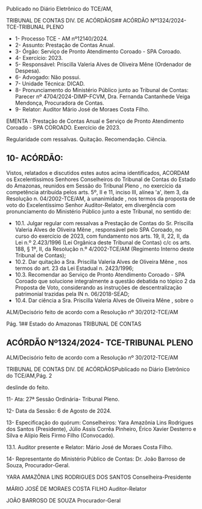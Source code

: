 Publicado  no  Diário  Eletrônico do TCE/AM,

TRIBUNAL DE CONTAS DIV. DE ACÓRDÃOS## ACÓRDÃO Nº1324/2024- TCE-TRIBUNAL PLENO

- 1- Processo TCE - AM nº12140/2024.
- 2- Assunto: Prestação de Contas Anual.
- 3- Órgão: Serviço de Pronto Atendimento Coroado - SPA Coroado.
- 4- Exercício: 2023.
- 5- Responsável: Priscilla Valeria Alves de Oliveira Mêne (Ordenador de Despesa).
- 6- Advogado: Não possui.
- 7- Unidade Técnica: DICAD.
- 8- Pronunciamento  do  Ministério  Público  junto  ao  Tribunal  de  Contas: Parecer  nº 4704/2024-DIMP-FCVM, Dra. Fernanda Cantanhede Veiga Mendonça, Procuradora de Contas.
- 9- Relator: Auditor Mário José de Moraes Costa Filho.

EMENTA : Prestação de Contas Anual e Serviço de Pronto  Atendimento  Coroado  -  SPA  COROADO. Exercício de 2023.

Regularidade com ressalvas. Quitação. Recomendação. Ciência.

## 10-  ACÓRDÃO:

Vistos, relatados e discutidos estes autos acima identificados, ACORDAM os Excelentíssimos Senhores Conselheiros do Tribunal de Contas do Estado do Amazonas, reunidos em Sessão do Tribunal Pleno , no exercício da competência atribuída pelos arts. 5º, II e 11, inciso III, alínea 'a', item 3, da Resolução n. 04/2002-TCE/AM, à unanimidade , nos termos da proposta de voto do Excelentíssimo Senhor Auditor-Relator, em divergência com pronunciamento do Ministério Público junto a este Tribunal, no sentido de:

- 10.1. Julgar regular com ressalvas a Prestação de Contas do Sr. Priscilla Valeria  Alves  de  Oliveira  Mêne ,  responsável  pelo  SPA  Coroado,  no curso do exercício de 2023, com fundamento nos arts. 19, II, 22, II, da Lei n.º 2.423/1996 (Lei Orgânica deste Tribunal de Contas) c/c os arts. 188,  §  1º,  II,  da  Resolução  n.º  4/2002-TCE/AM  (Regimento  Interno deste Tribunal de Contas);
- 10.2. Dar  quitação a Sra.  Priscilla  Valeria  Alves  de  Oliveira  Mêne , nos termos do art. 23 da Lei Estadual n. 2423/1996;
- 10.3. Recomendar ao  Serviço  de  Pronto  Atendimento  Coroado  -  SPA Coroado que solucione integralmente a questão debatida no tópico 2 da Proposta  de  Voto,  considerando  as  instruções  de  descentralização patrimonial trazidas pela IN n. 06/2018-SEAD;
- 10.4. Dar ciência a Sra. Priscilla Valeria Alves de Oliveira Mêne , sobre o

ALM/Decisório feito de acordo com a Resolução nº 30/2012-TCE/AM

Pág. 1## Estado do Amazonas TRIBUNAL DE CONTAS

## ACÓRDÃO Nº1324/2024- TCE-TRIBUNAL PLENO

ALM/Decisório feito de acordo com a Resolução nº 30/2012-TCE/AM

TRIBUNAL DE CONTAS DIV. DE ACÓRDÃOSPublicado  no  Diário  Eletrônico do TCE/AM,Pág. 2

deslinde do feito.

11-  Ata: 27ª Sessão Ordinária- Tribunal Pleno.

12-  Data da Sessão: 6 de Agosto de 2024.

13-  Especificação  do  quórum: Conselheiros:  Yara  Amazônia  Lins  Rodrigues  dos Santos (Presidente), Júlio Assis Corrêa Pinheiro, Érico Xavier Desterro e Silva e Alípio Reis Firmo Filho (Convocado).

13.1. Auditor presente e Relator: Mário José de Moraes Costa Filho.

14-  Representante  do  Ministério  Público  de  Contas: Dr.  João  Barroso  de  Souza, Procurador-Geral.

YARA AMAZÔNIA LINS RODRIGUES DOS SANTOS Conselheira-Presidente

MÁRIO JOSÉ DE MORAES COSTA FILHO Auditor-Relator

JOÃO BARROSO DE SOUZA Procurador-Geral